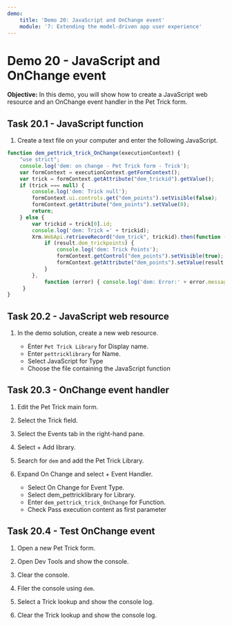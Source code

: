 ```yaml
---
demo:
    title: 'Demo 20: JavaScript and OnChange event'
    module: '7: Extending the model-driven app user experience'
---
```


# Demo 20 - JavaScript and OnChange event

**Objective:** In this demo, you will show how to create a JavaScript web resource and an OnChange event handler in the Pet Trick form.

## Task 20.1 - JavaScript function

1. Create a text file on your computer and enter the following JavaScript.

```javascript
function dem_pettrick_trick_OnChange(executionContext) {
    "use strict";
    console.log('dem: on change - Pet Trick form - Trick');
    var formContext = executionContext.getFormContext();
    var trick = formContext.getAttribute("dem_trickid").getValue();
    if (trick === null) {
        console.log('dem: Trick null');
        formContext.ui.controls.get("dem_points").setVisible(false);
        formContext.getAttribute("dem_points").setValue(0);
        return;
    } else {
        var trickid = trick[0].id;
        console.log('dem: Trick =' + trickid);
        Xrm.WebApi.retrieveRecord("dem_trick", trickid).then(function (result) {
            if (result.dem_trickpoints) {
                console.log('dem: Trick Points');
                formContext.getControl("dem_points").setVisible(true);
                formContext.getAttribute("dem_points").setValue(result.dem_trickpoints);
            }
        },
            function (error) { console.log('dem: Error:' + error.message) });
     }
}
```

## Task 20.2 - JavaScript web resource

1. In the demo solution, create a new web resource.

   - Enter `Pet Trick Library` for Display name.
   - Enter `pettricklibrary` for Name.
   - Select JavaScript for Type
   - Choose the file containing the JavaScript function

## Task 20.3 - OnChange event handler

1. Edit the Pet Trick main form.

1. Select the Trick field.
1. Select the Events tab in the right-hand pane.
1. Select + Add library.
1. Search for `dem` and add the Pet Trick Library.
1. Expand On Change and select + Event Handler.
   - Select On Change for Event Type.
   - Select dem_pettricklibrary for Library.
   - Enter `dem_pettrick_trick_OnChange` for Function.
   - Check Pass execution content as first parameter

## Task 20.4 - Test OnChange event

1. Open a new Pet Trick form.

1. Open Dev Tools and show the console.
1. Clear the console.
1. Filer the console using `dem`.
1. Select a Trick lookup and show the console log.
1. Clear the Trick lookup and show the console log.

